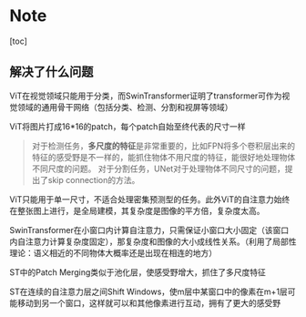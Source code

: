 # Note

[toc]

## 解决了什么问题

ViT在视觉领域只能用于分类，而SwinTransformer证明了transformer可作为视觉领域的通用骨干网络（包括分类、检测、分割和视屏等领域）

ViT将图片打成16*16的patch，每个patch自始至终代表的尺寸一样

> 对于检测任务，**多尺度的特征**是非常重要的，比如FPN将多个卷积层出来的特征的感受野是不一样的，能抓住物体不用尺度的特征，能很好地处理物体不同尺度的问题。
> 对于分割任务，UNet对于处理物体不同尺寸的问题，提出了skip connection的方法。

ViT只能用于单一尺寸，不适合处理密集预测型的任务。此外ViT的自注意力始终在整张图上进行，是全局建模，其复杂度是图像的平方倍，复杂度太高。

SwinTransformer在小窗口内计算自注意力，只需保证小窗口大小固定（该窗口内自注意力计算复杂度固定），那复杂度和图像的大小成线性关系。（利用了局部性理论：语义相近的不同物体大概率还是出现在相连的地方）

ST中的Patch Merging类似于池化层，使感受野增大，抓住了多尺度特征

ST在连续的自注意力层之间Shift Windows，使m层中某窗口中的像素在m+1层可能移动到另一个窗口，这样就可以和其他像素进行互动，拥有了更大的感受野
